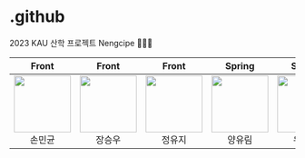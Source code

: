 # .github
2023 KAU 산학 프로젝트 Nengcipe 🍓🥩🥂

| Front | Front | Front | Spring | Spring | Spring | 
|:----------:|:----------:|:----------:|:----------:|:----------:|:----------:|
| [<img src="https://avatars.githubusercontent.com/u/68770864?v=4" alt="" style="width:100px;100px;">](https://github.com/LOCUST)<br/><div align="center">손민균</div> | [<img src="https://avatars.githubusercontent.com/u/61436448?v=4" alt="" style="width:100px;100px;">](https://github.com/caffeineWoo)<br/><div align="center">장승우</div> | [<img src="https://avatars.githubusercontent.com/u/61436448?v=4" alt="" style="width:100px;100px;">](https://github.com/cozy01)<br/><div align="center">정유지</div> | [<img src="https://avatars.githubusercontent.com/u/66135897?v=4" alt="" style="width:100px;100px;">](https://github.com/YurimYang) <br/><div align="center">양유림</div> | [<img src="https://avatars.githubusercontent.com/u/81344634?v=4" alt="" style="width:100px;100px;">](https://github.com/ezcolin2) <br/><div align="center">유성민</div> | [<img src="https://avatars.githubusercontent.com/u/102461290?v=4" alt="" style="width:100px;100px;">](https://github.com/cobinding) <br/><div align="center">추세빈</div> |  

